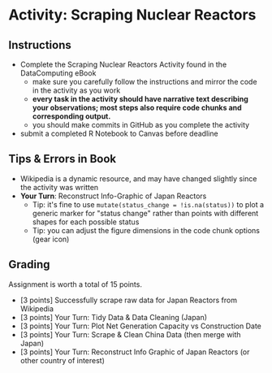 # Activity: Scraping Nuclear Reactors

## Instructions  

- Complete the Scraping Nuclear Reactors Activity found in the DataComputing eBook
    - make sure you carefully follow the instructions and mirror the code in the activity as you work 
    - **every task in the activity should have narrative text describing your observations; most steps also require code chunks and corresponding output.**
    - you should make commits in GitHub as you complete the activity
- submit a completed R Notebook to Canvas before deadline


## Tips & Errors in Book

- Wikipedia is a dynamic resource, and may have changed slightly since the activity was written
- **Your Turn**: Reconstruct Info-Graphic of Japan Reactors
    - Tip: it's fine to use `mutate(status_change = !is.na(status))` to plot a generic marker for "status change" rather than points with different shapes for each possible status
    - Tip: you can adjust the figure dimensions in the code chunk options (gear icon)


## Grading

Assignment is worth a total of 15 points.

- [3 points] Successfully scrape raw data for Japan Reactors from Wikipedia
- [3 points] Your Turn: Tidy Data & Data Cleaning (Japan)
- [3 points] Your Turn: Plot Net Generation Capacity vs Construction Date
- [3 points] Your Turn: Scrape & Clean China Data (then merge with Japan)
- [3 points] Your Turn: Reconstruct Info Graphic of Japan Reactors (or other country of interest)


 
